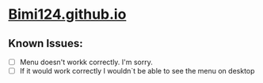 # [Bimi124.github.io](https://Bimi124.github.io)

## Known Issues:
 - [ ] Menu doesn't workk correctly. I'm sorry.
 - [ ] If it would work correctly I wouldn\`t be able to see the menu on desktop
